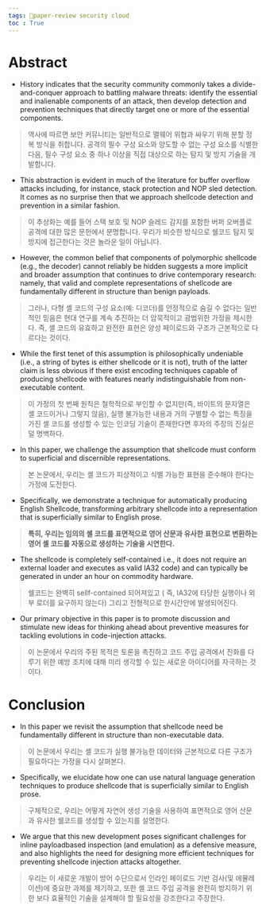 ```yaml
---
tags: 🌟paper-review security cloud
toc : True
---
```


# Abstract
* History indicates that the security community commonly takes a divide-and-conquer approach to battling malware threats: identify the essential and inalienable components of an attack, then develop detection and prevention techniques that directly target one or more of the essential components.
> 역사에 따르면 보안 커뮤니티는 일반적으로 맬웨어 위협과 싸우기 위해 분할 정복 방식을 취합니다. 공격의 필수 구성 요소와 양도할 수 없는 구성 요소를 식별한 다음, 필수 구성 요소 중 하나 이상을 직접 대상으로 하는 탐지 및 방지 기술을 개발합니다.
* This abstraction is evident in much of the literature for buffer overflow attacks including, for instance, stack protection and NOP sled detection. It comes as no surprise then that we approach shellcode detection and prevention in a similar fashion.
> 이 추상화는 예를 들어 스택 보호 및 NOP 슬레드 감지를 포함한 버퍼 오버플로 공격에 대한 많은 문헌에서 분명합니다. 우리가 비슷한 방식으로 쉘코드 탐지 및 방지에 접근한다는 것은 놀라운 일이 아닙니다.
* However, the common belief that components of polymorphic shellcode (e.g., the decoder) cannot reliably be hidden suggests a more implicit and broader assumption that continues to drive contemporary research: namely, that valid and complete representations of shellcode are fundamentally different in structure than benign payloads.
> 그러나, 다형 셸 코드의 구성 요소(예: 디코더)를 안정적으로 숨길 수 없다는 일반적인 믿음은 현대 연구를 계속 추진하는 더 암묵적이고 광범위한 가정을 제시한다. 즉, 셸 코드의 유효하고 완전한 표현은 양성 페이로드와 구조가 근본적으로 다르다는 것이다.
* While the first tenet of this assumption is philosophically undeniable (i.e., a string of bytes is either shellcode or it is not), truth of the latter claim is less obvious if there exist encoding techniques capable of producing shellcode with features nearly indistinguishable from non-executable content.
> 이 가정의 첫 번째 원칙은 철학적으로 부인할 수 없지만(즉, 바이트의 문자열은 셸 코드이거나 그렇지 않음), 실행 불가능한 내용과 거의 구별할 수 없는 특징을 가진 셸 코드를 생성할 수 있는 인코딩 기술이 존재한다면 후자의 주장의 진실은 덜 명백하다.
* In this paper, we challenge the assumption that shellcode must conform to superficial and discernible representations.
> 본 논문에서, 우리는 셸 코드가 피상적이고 식별 가능한 표현을 준수해야 한다는 가정에 도전한다.
* Specifically, we demonstrate a technique for automatically producing English Shellcode, transforming arbitrary shellcode into a representation that is superficially similar to English prose.
> __특히, 우리는 임의의 셸 코드를 표면적으로 영어 산문과 유사한 표현으로 변환하는 영어 셸 코드를 자동으로 생성하는 기술을 시연한다.__
* The shellcode is completely self-contained i.e., it does not require an external loader and executes as valid IA32 code) and can typically be generated in under
an hour on commodity hardware.
> 쉘코드는 완벽히 sellf-contained 되어져있고 ( 즉, IA32에 타당한 실행이나 외부 로더를 요구하지 않는다) 그리고 전형적으로 한시간안에 발생되어진다.
* Our primary objective in this paper is to promote discussion and stimulate new ideas for thinking ahead about preventive measures for tackling evolutions in code-injection attacks.
> 이 논문에서 우리의 주된 목적은 토론을 촉진하고 코드 주입 공격에서 진화를 다루기 위한 예방 조치에 대해 미리 생각할 수 있는 새로운 아이디어를 자극하는 것이다.

# Conclusion
* In this paper we revisit the assumption that shellcode need be fundamentally different in structure than non-executable data.
> 이 논문에서 우리는 셸 코드가 실행 불가능한 데이터와 근본적으로 다른 구조가 필요하다는 가정을 다시 살펴본다.
* Specifically, we elucidate how one can use natural language generation techniques to produce shellcode that is superficially similar to English prose.
> 구체적으로, 우리는 어떻게 자연어 생성 기술을 사용하여 표면적으로 영어 산문과 유사한 쉘코드를 생성할 수 있는지를 설명한다.
* We argue that this new development poses significant challenges for inline payloadbased inspection (and emulation) as a defensive measure, and also highlights the need for designing more efficient techniques for preventing shellcode injection attacks altogether.
> 우리는 이 새로운 개발이 방어 수단으로서 인라인 페이로드 기반 검사(및 에뮬레이션)에 중요한 과제를 제기하고, 또한 셸 코드 주입 공격을 완전히 방지하기 위한 보다 효율적인 기술을 설계해야 할 필요성을 강조한다고 주장한다.
